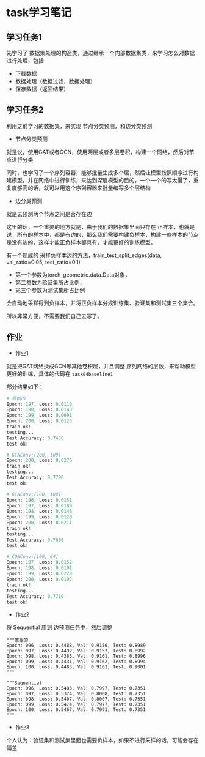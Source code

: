 # task学习笔记

## 学习任务1

先学习了 数据集处理的构造类，通过继承一个内部数据集类，来学习怎么对数据进行处理，包括

- 下载数据
- 数据处理（数据过滤，数据处理）
- 保存数据（返回结果）

## 学习任务2

利用之前学习的数据集，来实现 节点分类预测，和边分类预测

- 节点分类预测

就是说，使用GAT或者GCN，使用两层或者多层卷积，构建一个网络，然后对节点进行分类

同时，也学习了一个序列容器，能够批量生成多个层，然后让模型按照顺序进行构建模型，并在网络中进行训练，来达到深层模型的目的，一个一个的写太慢了，重复度够高的话，就可以用这个序列容器来批量编写多个层结构

- 边分类预测

就是去预测两个节点之间是否存在边

这里的话，一个重要的地方就是，由于我们的数据集里面只存在 正样本，也就是说，所有的样本中，都是有边的，那么我们需要构建负样本，构建一些样本的节点是没有边的，这样才能正负样本都具有，才能更好的训练模型。

有一个现成的 采样负样本边的方法，train_test_split_edges(data, val_ratio=0.05, test_ratio=0.1)

- 第一个参数为torch_geometric.data.Data对象，
- 第二参数为验证集所占比例，
- 第三个参数为测试集所占比例

会自动地采样得到负样本，并将正负样本分成训练集、验证集和测试集三个集合。

所以非常方便，不需要我们自己去写了。

## 作业

- 作业1

就是把GAT网络换成GCN等其他卷积层，并且调整 序列网络的层数，来帮助模型更好的训练，具体的代码在 `task04baseline1`

部分结果如下：

```python
# 原始的
Epoch: 197, Loss: 0.0119
Epoch: 198, Loss: 0.0143
Epoch: 199, Loss: 0.0091
Epoch: 200, Loss: 0.0123
train ok!
testing...
Test Accuracy: 0.7430
test ok!

# GCNConv:[200, 100]
Epoch: 200, Loss: 0.0276
train ok!
testing...
Test Accuracy: 0.7790
test ok!

# GCNConv:[100, 100]
Epoch: 196, Loss: 0.0151
Epoch: 197, Loss: 0.0189
Epoch: 198, Loss: 0.0148
Epoch: 199, Loss: 0.0120
Epoch: 200, Loss: 0.0211
train ok!
testing...
Test Accuracy: 0.7860
test ok!

# CONConv:[100, 64]
Epoch: 197, Loss: 0.0152
Epoch: 198, Loss: 0.0191
Epoch: 199, Loss: 0.0228
Epoch: 200, Loss: 0.0192
train ok!
testing...
Test Accuracy: 0.7710
test ok!
```

- 作业2

将 Sequential 用到 边预测任务中，然后调整

```
"""原始的
Epoch: 096, Loss: 0.4488, Val: 0.9156, Test: 0.8989
Epoch: 097, Loss: 0.4492, Val: 0.9157, Test: 0.8992
Epoch: 098, Loss: 0.4383, Val: 0.9161, Test: 0.8996
Epoch: 099, Loss: 0.4431, Val: 0.9162, Test: 0.8994
Epoch: 100, Loss: 0.4483, Val: 0.9163, Test: 0.9001
"""

"""Sequential
Epoch: 096, Loss: 0.5483, Val: 0.7997, Test: 0.7351
Epoch: 097, Loss: 0.5374, Val: 0.8008, Test: 0.7351
Epoch: 098, Loss: 0.5407, Val: 0.8007, Test: 0.7351
Epoch: 099, Loss: 0.5474, Val: 0.7977, Test: 0.7351
Epoch: 100, Loss: 0.5467, Val: 0.7991, Test: 0.7351
"""
```

- 作业3

个人认为：验证集和测试集里面也需要负样本，如果不进行采样的话，可能会存在偏差
